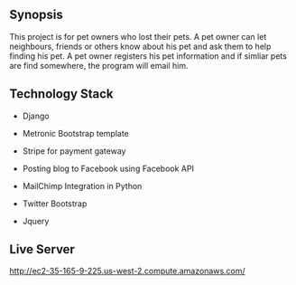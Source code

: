 ## Synopsis

This project is for pet owners who lost their pets. A pet owner can let neighbours, friends or others know about his pet and ask them to help finding his pet. A pet owner registers his pet information and if simliar pets are find somewhere, the program will email him.

## Technology Stack
- Django
- Metronic Bootstrap template

- Stripe for payment gateway
- Posting blog to Facebook using Facebook API
- MailChimp Integration in Python

- Twitter Bootstrap
- Jquery

## Live Server
http://ec2-35-165-9-225.us-west-2.compute.amazonaws.com/

